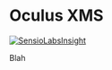 Oculus XMS
==========

[![SensioLabsInsight](http://insight.sensiolabs.com/projects/0a2f03d1-1249-4139-9cea-3ed746bd21be/big.png)](http://insight.sensiolabs.com/projects/0a2f03d1-1249-4139-9cea-3ed746bd21be)

Blah
